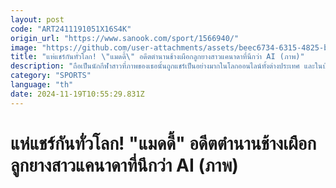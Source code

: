 ```yaml
---
layout: post
code: "ART2411191051X16S4K"
origin_url: "https://www.sanook.com/sport/1566940/"
image: "https://github.com/user-attachments/assets/beec6734-6315-4825-b0cd-b4d4b10ae254"
title: "แห่แชร์กันทั่วโลก! \"แมดดี้\" อดีตตำนานช้างเผือกลูกยางสาวแคนาดาที่นึกว่า AI (ภาพ)"
description: "ถือเป็นนักกีฬาสาวที่ภาพของเธอนั้นถูกแชร์เป็นอย่างมากในโลกออนไลน์ทั้งต่างประเทศ และในบ้านเราสำหรับ แมดดี้ เลธบริดจ์ ลูกยางสาวชาวแคนาดาขวัญใจหนุ่มๆ"
category: "SPORTS"
language: "th"
date: 2024-11-19T10:55:29.831Z
---
```


# แห่แชร์กันทั่วโลก! "แมดดี้" อดีตตำนานช้างเผือกลูกยางสาวแคนาดาที่นึกว่า AI (ภาพ)